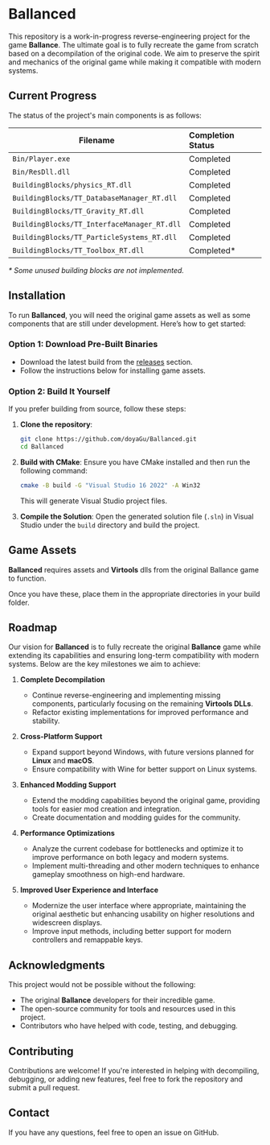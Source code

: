 # Ballanced

This repository is a work-in-progress reverse-engineering project for the game **Ballance**. The ultimate goal is to fully recreate the game from scratch based on a decompilation of the original code. We aim to preserve the spirit and mechanics of the original game while making it compatible with modern systems.

## Current Progress

The status of the project's main components is as follows:

| Filename                                  | Completion Status |
| ----------------------------------------- | :---------------- |
| `Bin/Player.exe`                          | Completed         |
| `Bin/ResDll.dll`                          | Completed         |
| `BuildingBlocks/physics_RT.dll`           | Completed         |
| `BuildingBlocks/TT_DatabaseManager_RT.dll`| Completed         |
| `BuildingBlocks/TT_Gravity_RT.dll`        | Completed         |
| `BuildingBlocks/TT_InterfaceManager_RT.dll`| Completed         |
| `BuildingBlocks/TT_ParticleSystems_RT.dll`| Completed         |
| `BuildingBlocks/TT_Toolbox_RT.dll`        | Completed*        |

_\* Some unused building blocks are not implemented._

## Installation

To run **Ballanced**, you will need the original game assets as well as some components that are still under development. Here’s how to get started:

### Option 1: Download Pre-Built Binaries
- Download the latest build from the [releases](https://github.com/doyaGu/Ballanced/releases) section.
- Follow the instructions below for installing game assets.

### Option 2: Build It Yourself

If you prefer building from source, follow these steps:

1. **Clone the repository**:
   ```bash
   git clone https://github.com/doyaGu/Ballanced.git
   cd Ballanced
   ```

2. **Build with CMake**:
   Ensure you have CMake installed and then run the following command:
   ```bash
   cmake -B build -G "Visual Studio 16 2022" -A Win32
   ```
   This will generate Visual Studio project files.

3. **Compile the Solution**:
   Open the generated solution file (`.sln`) in Visual Studio under the `build` directory and build the project.

## Game Assets

**Ballanced** requires assets and **Virtools** dlls from the original Ballance game to function.

Once you have these, place them in the appropriate directories in your build folder.

## Roadmap

Our vision for **Ballanced** is to fully recreate the original **Ballance** game while extending its capabilities and ensuring long-term compatibility with modern systems. Below are the key milestones we aim to achieve:

1. **Complete Decompilation**  
   - Continue reverse-engineering and implementing missing components, particularly focusing on the remaining **Virtools DLLs**.
   - Refactor existing implementations for improved performance and stability.

2. **Cross-Platform Support**  
   - Expand support beyond Windows, with future versions planned for **Linux** and **macOS**.
   - Ensure compatibility with Wine for better support on Linux systems.

3. **Enhanced Modding Support**  
   - Extend the modding capabilities beyond the original game, providing tools for easier mod creation and integration.
   - Create documentation and modding guides for the community.

4. **Performance Optimizations**  
   - Analyze the current codebase for bottlenecks and optimize it to improve performance on both legacy and modern systems.
   - Implement multi-threading and other modern techniques to enhance gameplay smoothness on high-end hardware.

5. **Improved User Experience and Interface**  
   - Modernize the user interface where appropriate, maintaining the original aesthetic but enhancing usability on higher resolutions and widescreen displays.
   - Improve input methods, including better support for modern controllers and remappable keys.

## Acknowledgments

This project would not be possible without the following:
- The original **Ballance** developers for their incredible game.
- The open-source community for tools and resources used in this project.
- Contributors who have helped with code, testing, and debugging.

## Contributing

Contributions are welcome! If you're interested in helping with decompiling, debugging, or adding new features, feel free to fork the repository and submit a pull request.

## Contact

If you have any questions, feel free to open an issue on GitHub.
